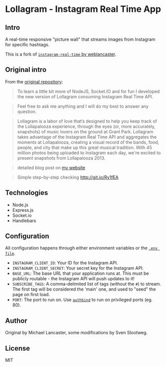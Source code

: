 Lollagram - Instagram Real Time App
=============

## Intro

A real-time responsive "picture wall" that streams images from Instagram for specific hashtags.

This is a fork of [`instagram-real-time` by weblancaster](https://github.com/weblancaster/instagram-real-time).

## Original intro

From the [original repository](https://github.com/weblancaster/instagram-real-time#intro):

> To learn a little bit more of NodeJS, Socket.IO and for fun I developed the new version of Lollagram
consuming Instagram Real Time API.

> Feel free to ask me anything and I will do my best to answer any question.

> Lollagram is a labor of love that’s designed to help you keep track of the Lollapalooza experience, through the eyes (or, more accurately, snapshots) of music lovers on the ground at Grant Park. Lollagram takes advantage of the Instagram Real Time API and aggregates the moments at Lollapalooza, creating a visual record of the bands, food, people, and city that make up this great musical tradition. With 45 million photos being uploaded to Instagram each day, we're excited to present snapshots from Lollapalooza 2013.

> detailed blog post on <a href="http://www.bymichaellancaster.com/blog/how-i-built-lollagram-lollapalooza-instagram-real-time-api/" title="blog post" target="_blank">my website</a>

> Simple step-by-step checking <a href="http://git.io/Ry1fEA" title="step by step" target="_blank">http://git.io/Ry1fEA</a>

## Technologies

* Node.js
* Express.js
* Socket.io
* Handlebars

## Configuration

All configuration happens through either environment variables or the [`.env file`](https://www.npmjs.com/package/dotenv-node).

* `INSTAGRAM_CLIENT_ID`: Your ID for the Instagram API.
* `INSTAGRAM_CLIENT_SECRET`: Your secret key for the Instagram API.
* `BASE_URL`: The base URL that your application runs at. This must be publicly routable - the Instagram API will push updates to it!
* `SUBSCRIBE_TAGS`: A comma-delimited list of tags (without the `#`) to stream. The first tag will be considered the 'main' one, and used to "seed" the page on first load.
* `PORT`: The port to run on. Use [`authbind`](https://thomashunter.name/blog/using-authbind-with-node-js/) to run on privileged ports (eg. 80).

## Author

Original by Michael Lancaster, some modifications by Sven Slootweg.

## License

MIT

